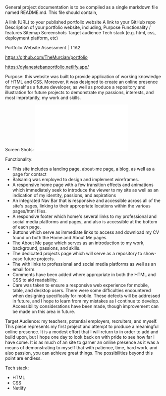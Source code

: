 
General project documentation is to be compiled as a single markdown file named README.md. This file should contain,

A link (URL) to your published portfolio website
A link to your GitHub repo
Description of your portfolio website, including,
Purpose
Functionality / features
Sitemap
Screenshots
Target audience
Tech stack (e.g. html, css, deployment platform, etc)



Portfolio Website Assessment | T1A2
<!-- Link to deployed/published site-->
https://github.com/TheMurcian/portfolio

https://dylanestebanportfolio.netlify.app/

Purpose: this website was built to provide application of working knowledge of HTML and CSS. Moreover, it was designed to create an online presence for myself as a future developer, as well as produce a repository and illustration for future projects to demonstrate my passions, interests, and most improtantly, my work and skills. 

Screen Shots:
![appearance of link](/home/dylan/code/CoderAcademy/projects/portfolio/sitemap/sitemap-final.xml)



Functionality: 
- This site includes a landing page, about-me page, a blog, as well as a page for contact
- Balsamiq was employed to design and implement wireframes.
- A responsive home page with a few transition effects and animations which immediately seek to introduce the viewer to my site as well as an indication of my identity, passions, and aspirations 
- An integrated Nav Bar that is responsive and accessible across all of the site's pages, linking to their appropriate locations within the various pages/html files.
- A responsive footer which home's several links to my professional and social media platforms and pages, and also is accessible at the bottom of each page.  
- Buttons which serve as immediate links to access and download my CV found on both the Home and About Me pages.
- The About Me page which serves as an introduction to my work, background, passions, and skills. 
- The dedicated projects page which will serve as a repository to show-case future projects.
- The with links to professional and social media platforms as well as an email form.
- Comments have been added where appropriate in both the HTML and CSS to aid readability.
- Care was taken to ensure a responsive web experience for mobile, table, and desktop users. There were some difficulties encountered when designing specifically for mobile. These defects will be addressed in future, and I hope to learn from my mistakes as I continue to develop.
Accessibility considerations have been made, though improvement can be made on this area in future. 


Target Audience: my teachers, potential employers, recruiters, and myself. This piece represents my first project and attempt to produce a meaningful online presence. It is a modest effort that I will return to in order to add and build upon, but I hope one day to look back on with pride to see how far I have come. It is as much of an site to garner an online presence as it was a means of demonstrating to myself that with patience, time, hard work, and also passion, you can achieve great things. The possibilities beyond this point are endless. 


Tech stack:
- HTML
- CSS
- Netlify
